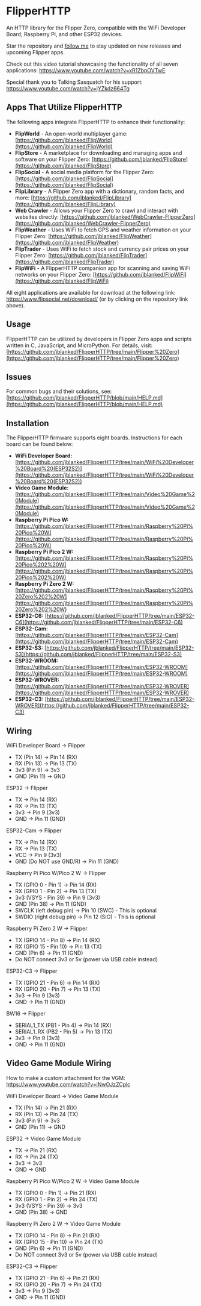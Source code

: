 # FlipperHTTP
An HTTP library for the Flipper Zero, compatible with the WiFi Developer Board, Raspberry Pi, and other ESP32 devices.


Star the repository and [follow me](https://www.github.com/jblanked) to stay updated on new releases and upcoming Flipper apps.

Check out this video tutorial showcasing the functionality of all seven applications: https://www.youtube.com/watch?v=xR1ZbpOVTwE

Special thank you to Talking Sasquatch for his support: https://www.youtube.com/watch?v=jYZkdz664Tg


## Apps That Utilize FlipperHTTP
The following apps integrate FlipperHTTP to enhance their functionality:

- **FlipWorld** - An open-world multiplayer game: [https://github.com/jblanked/FlipWorld](https://github.com/jblanked/FlipWorld)
- **FlipStore** - A marketplace for downloading and managing apps and software on your Flipper Zero: [https://github.com/jblanked/FlipStore](https://github.com/jblanked/FlipStore)
- **FlipSocial** - A social media platform for the Flipper Zero: [https://github.com/jblanked/FlipSocial](https://github.com/jblanked/FlipSocial)
- **FlipLibrary** - A Flipper Zero app with a dictionary, random facts, and more: [https://github.com/jblanked/FlipLibrary](https://github.com/jblanked/FlipLibrary)
- **Web Crawler** - Allows your Flipper Zero to crawl and interact with websites directly: [https://github.com/jblanked/WebCrawler-FlipperZero](https://github.com/jblanked/WebCrawler-FlipperZero)
- **FlipWeather** - Uses WiFi to fetch GPS and weather information on your Flipper Zero: [https://github.com/jblanked/FlipWeather](https://github.com/jblanked/FlipWeather)
- **FlipTrader** - Uses WiFi to fetch stock and currency pair prices on your Flipper Zero: [https://github.com/jblanked/FlipTrader](https://github.com/jblanked/FlipTrader)
- **FlipWiFi** - A FlipperHTTP companion app for scanning and saving WiFi networks on your Flipper Zero: [https://github.com/jblanked/FlipWiFi](https://github.com/jblanked/FlipWiFi)

All eight applications are available for download at the following link: https://www.flipsocial.net/download/ (or by clicking on the repository link above).

## Usage
FlipperHTTP can be utilized by developers in Flipper Zero apps and scripts written in C, JavaScript, and MicroPython. For details, visit: [https://github.com/jblanked/FlipperHTTP/tree/main/Flipper%20Zero](https://github.com/jblanked/FlipperHTTP/tree/main/Flipper%20Zero)

## Issues
For common bugs and their solutions, see: [https://github.com/jblanked/FlipperHTTP/blob/main/HELP.md](https://github.com/jblanked/FlipperHTTP/blob/main/HELP.md)


## Installation
The FlipperHTTP firmware supports eight boards. Instructions for each board can be found below:

- **WiFi Developer Board:** [https://github.com/jblanked/FlipperHTTP/tree/main/WiFi%20Developer%20Board%20(ESP32S2)](https://github.com/jblanked/FlipperHTTP/tree/main/WiFi%20Developer%20Board%20(ESP32S2))
- **Video Game Module:** [https://github.com/jblanked/FlipperHTTP/tree/main/Video%20Game%20Module](https://github.com/jblanked/FlipperHTTP/tree/main/Video%20Game%20Module)
- **Raspberry Pi Pico W:** [https://github.com/jblanked/FlipperHTTP/tree/main/Raspberry%20Pi%20Pico%20W](https://github.com/jblanked/FlipperHTTP/tree/main/Raspberry%20Pi%20Pico%20W)
- **Raspberry Pi Pico 2 W:** [https://github.com/jblanked/FlipperHTTP/tree/main/Raspberry%20Pi%20Pico%202%20W](https://github.com/jblanked/FlipperHTTP/tree/main/Raspberry%20Pi%20Pico%202%20W)
- **Raspberry Pi Zero 2 W:** [https://github.com/jblanked/FlipperHTTP/tree/main/Raspberry%20Pi%20Zero%202%20W](https://github.com/jblanked/FlipperHTTP/tree/main/Raspberry%20Pi%20Zero%202%20W)
- **ESP32-C6:** [https://github.com/jblanked/FlipperHTTP/tree/main/ESP32-C6](https://github.com/jblanked/FlipperHTTP/tree/main/ESP32-C6)
- **ESP32-Cam:** [https://github.com/jblanked/FlipperHTTP/tree/main/ESP32-Cam](https://github.com/jblanked/FlipperHTTP/tree/main/ESP32-Cam)
- **ESP32-S3:** [https://github.com/jblanked/FlipperHTTP/tree/main/ESP32-S3](https://github.com/jblanked/FlipperHTTP/tree/main/ESP32-S3)
- **ESP32-WROOM:** [https://github.com/jblanked/FlipperHTTP/tree/main/ESP32-WROOM](https://github.com/jblanked/FlipperHTTP/tree/main/ESP32-WROOM)
- **ESP32-WROVER:** [https://github.com/jblanked/FlipperHTTP/tree/main/ESP32-WROVER](https://github.com/jblanked/FlipperHTTP/tree/main/ESP32-WROVER)
- **ESP32-C3:** [https://github.com/jblanked/FlipperHTTP/tree/main/ESP32-WROVER](https://github.com/jblanked/FlipperHTTP/tree/main/ESP32-C3)


## Wiring
WiFi Developer Board -> Flipper
- TX (Pin 14) -> Pin 14 (RX)
- RX (Pin 13) -> Pin 13 (TX)
- 3v3 (Pin 9) -> 3v3
- GND (Pin 11) -> GND

ESP32 -> Flipper
- TX -> Pin 14 (RX)
- RX -> Pin 13 (TX)
- 3v3 -> Pin 9 (3v3)
- GND -> Pin 11 (GND)

ESP32-Cam -> Flipper
- TX -> Pin 14 (RX)
- RX -> Pin 13 (TX)
- VCC -> Pin 9 (3v3)
- GND (Do NOT use GND/R) -> Pin 11 (GND)

Raspberry Pi Pico W/Pico 2 W -> Flipper
- TX (GPIO 0 - Pin 1) -> Pin 14 (RX)
- RX (GPIO 1 - Pin 2) -> Pin 13 (TX)
- 3v3 (VSYS - Pin 39) -> Pin 9 (3v3)
- GND (Pin 38) -> Pin 11 (GND)
- SWCLK (left debug pin) -> Pin 10 (SWC) - This is optional 
- SWDIO (right debug pin) -> Pin 12 (SIO) - This is optional

Raspberry Pi Zero 2 W -> Flipper
- TX (GPIO 14 - Pin 8) -> Pin 14 (RX)
- RX (GPIO 15 - Pin 10) -> Pin 13 (TX)
- GND (Pin 6) -> Pin 11 (GND)
- Do NOT connect 3v3 or 5v (power via USB cable instead)

ESP32-C3 -> Flipper
- TX (GPIO 21 - Pin 6) -> Pin 14 (RX)
- RX (GPIO 20 - Pin 7) -> Pin 13 (TX)
- 3v3 -> Pin 9 (3v3)
- GND -> Pin 11 (GND)

BW16 -> Flipper
- SERIAL1_TX (PB1 - Pin 4) -> Pin 14 (RX)
- SERIAL1_RX (PB2 - Pin 5) -> Pin 13 (TX)
- 3v3 -> Pin 9 (3v3)
- GND -> Pin 11 (GND)

## Video Game Module Wiring
How to make a custom attachment for the VGM: https://www.youtube.com/watch?v=iNwOJzZCplc

WiFi Developer Board -> Video Game Module
- TX (Pin 14) -> Pin 21 (RX)
- RX (Pin 13) -> Pin 24 (TX)
- 3v3 (Pin 9) -> 3v3
- GND (Pin 11) -> GND

ESP32 -> Video Game Module
- TX -> Pin 21 (RX)
- RX -> Pin 24 (TX)
- 3v3 -> 3v3
- GND -> GND

Raspberry Pi Pico W/Pico 2 W -> Video Game Module
- TX (GPIO 0 - Pin 1) -> Pin 21 (RX)
- RX (GPIO 1 - Pin 2) -> Pin 24 (TX)
- 3v3 (VSYS - Pin 39) -> 3v3
- GND (Pin 38) -> GND

Raspberry Pi Zero 2 W -> Video Game Module
- TX (GPIO 14 - Pin 8) -> Pin 21 (RX)
- RX (GPIO 15 - Pin 10) -> Pin 24 (TX)
- GND (Pin 6) -> Pin 11 (GND)
- Do NOT connect 3v3 or 5v (power via USB cable instead)

ESP32-C3 -> Flipper
- TX (GPIO 21 - Pin 6) -> Pin 21 (RX)
- RX (GPIO 20 - Pin 7) -> Pin 24 (TX)
- 3v3 -> Pin 9 (3v3)
- GND -> Pin 11 (GND)